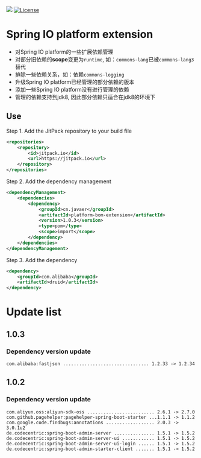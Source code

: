 [![](https://jitpack.io/v/cn.javaer/platform-bom-extension.svg)](https://jitpack.io/#cn.javaer/platform-bom-extension)
[![License](https://img.shields.io/badge/License-Apache%202.0-blue.svg)](https://opensource.org/licenses/Apache-2.0)
# Spring IO platform extension
* 对Spring IO platform的一些扩展依赖管理
* 对部分旧依赖的**scope**变更为`runtime`, 如：`commons-lang`已被`commons-lang3`替代
* 排除一些依赖关系，如：依赖`commons-logging`
* 升级Spring IO platform已经管理的部分依赖的版本
* 添加一些Spring IO platform没有进行管理的依赖
* 管理的依赖支持到jdk8, 因此部分依赖只适合在jdk8的环境下

## Use
Step 1. Add the JitPack repository to your build file
```xml
<repositories>
    <repository>
        <id>jitpack.io</id>
        <url>https://jitpack.io</url>
    </repository>
</repositories>
```

Step 2. Add the dependency management
```xml
<dependencyManagement>
    <dependencies>
        <dependency>
            <groupId>cn.javaer</groupId>
            <artifactId>platform-bom-extension</artifactId>
            <version>1.0.3</version>
            <type>pom</type>
            <scope>import</scope>
        </dependency>
    </dependencies>
</dependencyManagement>
```

Step 3. Add the dependency
```xml
<dependency>
    <groupId>com.alibaba</groupId>
    <artifactId>druid</artifactId>
</dependency>
```

# Update list

## 1.0.3
### Dependency version update
```
com.alibaba:fastjson ................................ 1.2.33 -> 1.2.34
```

## 1.0.2
### Dependency version update
```
com.aliyun.oss:aliyun-sdk-oss ......................... 2.6.1 -> 2.7.0
com.github.pagehelper:pagehelper-spring-boot-starter ...1.1.1 -> 1.1.2
com.google.code.findbugs:annotations .................. 2.0.3 -> 3.0.1u2
de.codecentric:spring-boot-admin-server ............... 1.5.1 -> 1.5.2
de.codecentric:spring-boot-admin-server-ui ............ 1.5.1 -> 1.5.2
de.codecentric:spring-boot-admin-server-ui-login ...... 1.5.1 -> 1.5.2
de.codecentric:spring-boot-admin-starter-client ....... 1.5.1 -> 1.5.2
```
